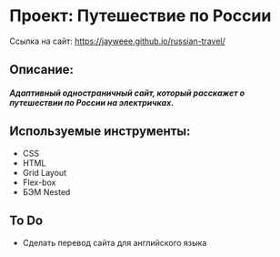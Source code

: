 # Проект: Путешествие по России
Ссылка на сайт: https://jayweee.github.io/russian-travel/
## Описание:
#### _Адаптивный одностраничный сайт, который расскажет о путешествии по России на электричках._
## Используемые инструменты:
- CSS
- HTML
- Grid Layout
- Flex-box
- БЭМ Nested
## To Do
- Сделать перевод сайта для английского языка
